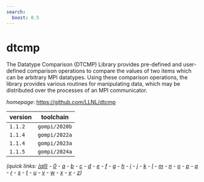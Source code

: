 ```yaml
---
search:
  boost: 0.5
---
```

# dtcmp

The Datatype Comparison (DTCMP) Library provides pre-defined and user-defined comparison operations to compare the values of two items which can be arbitrary MPI datatypes. Using these comparison operations, the library provides various routines for manipulating data, which may be distributed over the processes of an MPI communicator.

*homepage*: <https://github.com/LLNL/dtcmp>

version | toolchain
--------|----------
``1.1.2`` | ``gompi/2020b``
``1.1.4`` | ``gompi/2022a``
``1.1.4`` | ``gompi/2023a``
``1.1.5`` | ``gompi/2024a``


*(quick links: [(all)](../index.md) - [0](../0/index.md) - [a](../a/index.md) - [b](../b/index.md) - [c](../c/index.md) - [d](../d/index.md) - [e](../e/index.md) - [f](../f/index.md) - [g](../g/index.md) - [h](../h/index.md) - [i](../i/index.md) - [j](../j/index.md) - [k](../k/index.md) - [l](../l/index.md) - [m](../m/index.md) - [n](../n/index.md) - [o](../o/index.md) - [p](../p/index.md) - [q](../q/index.md) - [r](../r/index.md) - [s](../s/index.md) - [t](../t/index.md) - [u](../u/index.md) - [v](../v/index.md) - [w](../w/index.md) - [x](../x/index.md) - [y](../y/index.md) - [z](../z/index.md))*

